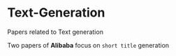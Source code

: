 # Text-Generation

Papers related to Text generation

Two papers of **Alibaba** focus on `short title` generation
